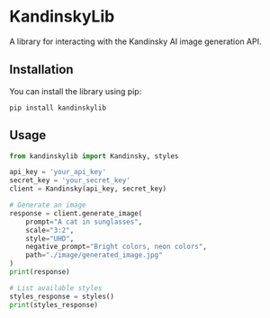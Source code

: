 # KandinskyLib

A library for interacting with the Kandinsky AI image generation API.

## Installation

You can install the library using pip:

`pip install kandinskylib`

## Usage

```python
from kandinskylib import Kandinsky, styles

api_key = 'your_api_key'
secret_key = 'your_secret_key'
client = Kandinsky(api_key, secret_key)

# Generate an image
response = client.generate_image(
    prompt="A cat in sunglasses",
    scale="3:2",
    style="UHD",
    negative_prompt="Bright colors, neon colors",
    path="./image/generated_image.jpg"
)
print(response)

# List available styles
styles_response = styles()
print(styles_response)